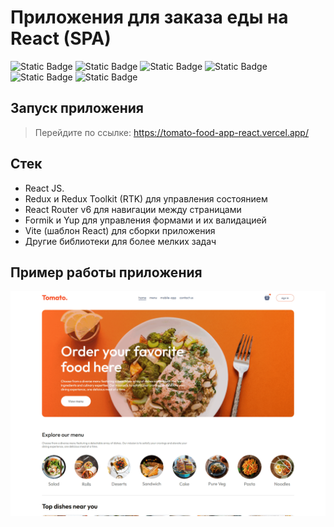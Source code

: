 # Приложения для заказа еды на React (SPA)
![Static Badge](https://img.shields.io/badge/React-blue)
![Static Badge](https://img.shields.io/badge/Redux,_RTK-purple)
![Static Badge](https://img.shields.io/badge/Router_v6-black)
![Static Badge](https://img.shields.io/badge/JavaScript-yellow)
![Static Badge](https://img.shields.io/badge/HTML-orange)
![Static Badge](https://img.shields.io/badge/CSS-blue)


## Запуск приложения
> Перейдите по ссылке: https://tomato-food-app-react.vercel.app/

## Стек
- React JS.
- Redux и Redux Toolkit (RTK) для управления состоянием
- React Router v6 для навигации между страницами
- Formik и Yup для управления формами и их валидацией
- Vite (шаблон React) для сборки приложения
- Другие библиотеки для более мелких задач

## Пример работы приложения
![Изображение](/readme/pages.gif "Изображение приложения")